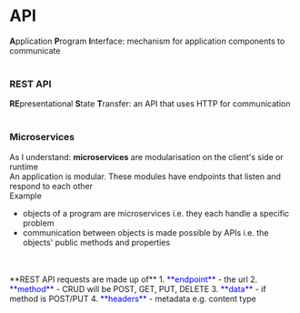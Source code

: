 # API
**A**pplication **P**rogram **I**nterface: mechanism for application components to communicate
<br><br>
### REST API
**RE**presentational **S**tate **T**ransfer: an API that uses HTTP for communication
<br><br>
### Microservices
As I understand: **microservices** are modularisation on the client's side or runtime<br>
An application is modular. These modules have endpoints that listen and respond to each other<br>
Example
- objects of a program are microservices i.e. they each handle a specific problem<br>
- communication between objects is made possible by APIs i.e. the objects' public methods and properties
<a/>
<br><br>
**REST API requests are made up of**
1. <span style="color: blue"> **endpoint** </span> - the url
2. <span style="color: blue"> **method** </span> - CRUD will be POST, GET, PUT, DELETE
3. <span style="color: blue"> **data** </span> - if method is POST/PUT
4. <span style="color: blue"> **headers** </span> - metadata e.g. content type
